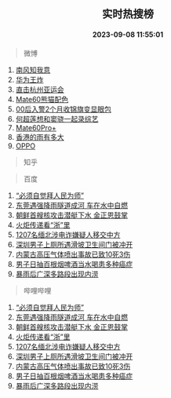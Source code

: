 <div align="center"><h2>实时热搜榜</h2><h4>2023-09-08 11:55:01</h4></div>

> 微博  

1. [南风知我意](https://s.weibo.com/weibo?q=%E5%8D%97%E9%A3%8E%E7%9F%A5%E6%88%91%E6%84%8F&t=31&band_rank=1&Refer=top)<br />
2. [华为王炸](https://s.weibo.com/weibo?q=%23%E5%8D%8E%E4%B8%BA%E7%8E%8B%E7%82%B8%23&t=31&band_rank=2&Refer=top)<br />
3. [直击杭州亚运会](https://s.weibo.com/weibo?q=%23%E7%9B%B4%E5%87%BB%E6%9D%AD%E5%B7%9E%E4%BA%9A%E8%BF%90%E4%BC%9A%23&t=31&band_rank=3&Refer=top)<br />
4. [Mate60熊猫配色](https://s.weibo.com/weibo?q=%23Mate60%E7%86%8A%E7%8C%AB%E9%85%8D%E8%89%B2%23&t=31&band_rank=4&Refer=top)<br />
5. [00后入警2个月收锦旗变显眼包](https://s.weibo.com/weibo?q=%2300%E5%90%8E%E5%85%A5%E8%AD%A62%E4%B8%AA%E6%9C%88%E6%94%B6%E9%94%A6%E6%97%97%E5%8F%98%E6%98%BE%E7%9C%BC%E5%8C%85%23&t=31&band_rank=5&Refer=top)<br />
6. [何超莲想和窦骁一起录综艺](https://s.weibo.com/weibo?q=%23%E4%BD%95%E8%B6%85%E8%8E%B2%E6%83%B3%E5%92%8C%E7%AA%A6%E9%AA%81%E4%B8%80%E8%B5%B7%E5%BD%95%E7%BB%BC%E8%89%BA%23&t=31&band_rank=6&Refer=top)<br />
7. [Mate60Pro+](https://s.weibo.com/weibo?q=Mate60Pro%2B&t=31&band_rank=7&Refer=top)<br />
8. [香港的雨有多大](https://s.weibo.com/weibo?q=%23%E9%A6%99%E6%B8%AF%E7%9A%84%E9%9B%A8%E6%9C%89%E5%A4%9A%E5%A4%A7%23&t=31&band_rank=8&Refer=top)<br />
9. [OPPO](https://s.weibo.com/weibo?q=OPPO&t=31&band_rank=9&Refer=top)<br />

> 知乎  


> 百度  

1. [“必须自觉拜人民为师”](https://www.baidu.com/s?wd=%E2%80%9C%E5%BF%85%E9%A1%BB%E8%87%AA%E8%A7%89%E6%8B%9C%E4%BA%BA%E6%B0%91%E4%B8%BA%E5%B8%88%E2%80%9D&sa=fyb_news&rsv_dl=fyb_news)<br />
2. [东莞遇强降雨隧道成河 车在水中自燃](https://www.baidu.com/s?wd=%E4%B8%9C%E8%8E%9E%E9%81%87%E5%BC%BA%E9%99%8D%E9%9B%A8%E9%9A%A7%E9%81%93%E6%88%90%E6%B2%B3+%E8%BD%A6%E5%9C%A8%E6%B0%B4%E4%B8%AD%E8%87%AA%E7%87%83&sa=fyb_news&rsv_dl=fyb_news)<br />
3. [朝鲜首艘核攻击潜艇下水 金正恩鼓掌](https://www.baidu.com/s?wd=%E6%9C%9D%E9%B2%9C%E9%A6%96%E8%89%98%E6%A0%B8%E6%94%BB%E5%87%BB%E6%BD%9C%E8%89%87%E4%B8%8B%E6%B0%B4+%E9%87%91%E6%AD%A3%E6%81%A9%E9%BC%93%E6%8E%8C&sa=fyb_news&rsv_dl=fyb_news)<br />
4. [火炬传递看“浙”里](https://www.baidu.com/s?wd=%E7%81%AB%E7%82%AC%E4%BC%A0%E9%80%92%E7%9C%8B%E2%80%9C%E6%B5%99%E2%80%9D%E9%87%8C&sa=fyb_news&rsv_dl=fyb_news)<br />
5. [1207名缅北涉电诈嫌疑人移交中方](https://www.baidu.com/s?wd=1207%E5%90%8D%E7%BC%85%E5%8C%97%E6%B6%89%E7%94%B5%E8%AF%88%E5%AB%8C%E7%96%91%E4%BA%BA%E7%A7%BB%E4%BA%A4%E4%B8%AD%E6%96%B9&sa=fyb_news&rsv_dl=fyb_news)<br />
6. [深圳男子上厕所遇滑坡卫生间门被冲开](https://www.baidu.com/s?wd=%E6%B7%B1%E5%9C%B3%E7%94%B7%E5%AD%90%E4%B8%8A%E5%8E%95%E6%89%80%E9%81%87%E6%BB%91%E5%9D%A1%E5%8D%AB%E7%94%9F%E9%97%B4%E9%97%A8%E8%A2%AB%E5%86%B2%E5%BC%80&sa=fyb_news&rsv_dl=fyb_news)<br />
7. [内蒙古高压气体喷出事故已致10死3伤](https://www.baidu.com/s?wd=%E5%86%85%E8%92%99%E5%8F%A4%E9%AB%98%E5%8E%8B%E6%B0%94%E4%BD%93%E5%96%B7%E5%87%BA%E4%BA%8B%E6%95%85%E5%B7%B2%E8%87%B410%E6%AD%BB3%E4%BC%A4&sa=fyb_news&rsv_dl=fyb_news)<br />
8. [男子日抽百根烟啤酒当水喝患多种癌症](https://www.baidu.com/s?wd=%E7%94%B7%E5%AD%90%E6%97%A5%E6%8A%BD%E7%99%BE%E6%A0%B9%E7%83%9F%E5%95%A4%E9%85%92%E5%BD%93%E6%B0%B4%E5%96%9D%E6%82%A3%E5%A4%9A%E7%A7%8D%E7%99%8C%E7%97%87&sa=fyb_news&rsv_dl=fyb_news)<br />
9. [暴雨后广深多路段出现内涝](https://www.baidu.com/s?wd=%E6%9A%B4%E9%9B%A8%E5%90%8E%E5%B9%BF%E6%B7%B1%E5%A4%9A%E8%B7%AF%E6%AE%B5%E5%87%BA%E7%8E%B0%E5%86%85%E6%B6%9D&sa=fyb_news&rsv_dl=fyb_news)<br />

> 哔哩哔哩  

1. [“必须自觉拜人民为师”](https://www.baidu.com/s?wd=%E2%80%9C%E5%BF%85%E9%A1%BB%E8%87%AA%E8%A7%89%E6%8B%9C%E4%BA%BA%E6%B0%91%E4%B8%BA%E5%B8%88%E2%80%9D&sa=fyb_news&rsv_dl=fyb_news)<br />
2. [东莞遇强降雨隧道成河 车在水中自燃](https://www.baidu.com/s?wd=%E4%B8%9C%E8%8E%9E%E9%81%87%E5%BC%BA%E9%99%8D%E9%9B%A8%E9%9A%A7%E9%81%93%E6%88%90%E6%B2%B3+%E8%BD%A6%E5%9C%A8%E6%B0%B4%E4%B8%AD%E8%87%AA%E7%87%83&sa=fyb_news&rsv_dl=fyb_news)<br />
3. [朝鲜首艘核攻击潜艇下水 金正恩鼓掌](https://www.baidu.com/s?wd=%E6%9C%9D%E9%B2%9C%E9%A6%96%E8%89%98%E6%A0%B8%E6%94%BB%E5%87%BB%E6%BD%9C%E8%89%87%E4%B8%8B%E6%B0%B4+%E9%87%91%E6%AD%A3%E6%81%A9%E9%BC%93%E6%8E%8C&sa=fyb_news&rsv_dl=fyb_news)<br />
4. [火炬传递看“浙”里](https://www.baidu.com/s?wd=%E7%81%AB%E7%82%AC%E4%BC%A0%E9%80%92%E7%9C%8B%E2%80%9C%E6%B5%99%E2%80%9D%E9%87%8C&sa=fyb_news&rsv_dl=fyb_news)<br />
5. [1207名缅北涉电诈嫌疑人移交中方](https://www.baidu.com/s?wd=1207%E5%90%8D%E7%BC%85%E5%8C%97%E6%B6%89%E7%94%B5%E8%AF%88%E5%AB%8C%E7%96%91%E4%BA%BA%E7%A7%BB%E4%BA%A4%E4%B8%AD%E6%96%B9&sa=fyb_news&rsv_dl=fyb_news)<br />
6. [深圳男子上厕所遇滑坡卫生间门被冲开](https://www.baidu.com/s?wd=%E6%B7%B1%E5%9C%B3%E7%94%B7%E5%AD%90%E4%B8%8A%E5%8E%95%E6%89%80%E9%81%87%E6%BB%91%E5%9D%A1%E5%8D%AB%E7%94%9F%E9%97%B4%E9%97%A8%E8%A2%AB%E5%86%B2%E5%BC%80&sa=fyb_news&rsv_dl=fyb_news)<br />
7. [内蒙古高压气体喷出事故已致10死3伤](https://www.baidu.com/s?wd=%E5%86%85%E8%92%99%E5%8F%A4%E9%AB%98%E5%8E%8B%E6%B0%94%E4%BD%93%E5%96%B7%E5%87%BA%E4%BA%8B%E6%95%85%E5%B7%B2%E8%87%B410%E6%AD%BB3%E4%BC%A4&sa=fyb_news&rsv_dl=fyb_news)<br />
8. [男子日抽百根烟啤酒当水喝患多种癌症](https://www.baidu.com/s?wd=%E7%94%B7%E5%AD%90%E6%97%A5%E6%8A%BD%E7%99%BE%E6%A0%B9%E7%83%9F%E5%95%A4%E9%85%92%E5%BD%93%E6%B0%B4%E5%96%9D%E6%82%A3%E5%A4%9A%E7%A7%8D%E7%99%8C%E7%97%87&sa=fyb_news&rsv_dl=fyb_news)<br />
9. [暴雨后广深多路段出现内涝](https://www.baidu.com/s?wd=%E6%9A%B4%E9%9B%A8%E5%90%8E%E5%B9%BF%E6%B7%B1%E5%A4%9A%E8%B7%AF%E6%AE%B5%E5%87%BA%E7%8E%B0%E5%86%85%E6%B6%9D&sa=fyb_news&rsv_dl=fyb_news)<br />

